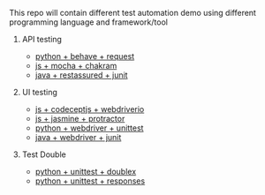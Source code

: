 This repo will contain different test automation demo using different programming language and framework/tool


1. API testing
   * [python + behave + request](https://github.com/DanteYu/Test_Automation_Demo/tree/master/APITesting/python_behave_requests)
   * [js + mocha + chakram](https://github.com/DanteYu/Test_Automation_Demo/tree/master/APITesting/js_mocha_chakram)
   * [java + restassured + junit](https://github.com/DanteYu/Test_Automation_Demo/tree/master/APITesting/java_restassured_junit)


2. UI testing
   * [js + codeceptjs + webdriverio](https://github.com/DanteYu/Test_Automation_Demo/tree/master/UITesting/js_codeceptjs_webdriverio)
   * [js + jasmine + protractor](https://github.com/DanteYu/Test_Automation_Demo/tree/master/UITesting/js_jasmine_protractor)
   * [python + webdriver + unittest](https://github.com/DanteYu/Test_Automation_Demo/tree/master/UITesting/python_webdriver_unittest)
   * [java + webdriver + junit](https://github.com/DanteYu/Test_Automation_Demo/tree/master/UITesting/java_webdriver_junit)

3. Test Double
   * [python + unittest + doublex](https://github.com/DanteYu/Test_Automation_Demo/tree/master/TestDouble/python_unittest_doublex)
   * [python + unittest + responses](https://github.com/DanteYu/Test_Automation_Demo/tree/master/TestDouble/python_unittest_responses)
